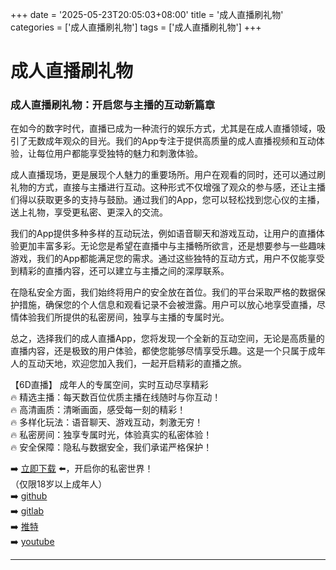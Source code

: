 +++
date = '2025-05-23T20:05:03+08:00'
title = '成人直播刷礼物'
categories = ['成人直播刷礼物']
tags = ['成人直播刷礼物']
+++

# 成人直播刷礼物

### 成人直播刷礼物：开启您与主播的互动新篇章

在如今的数字时代，直播已成为一种流行的娱乐方式，尤其是在成人直播领域，吸引了无数成年观众的目光。我们的App专注于提供高质量的成人直播视频和互动体验，让每位用户都能享受独特的魅力和刺激体验。

成人直播现场，更是展现个人魅力的重要场所。用户在观看的同时，还可以通过刷礼物的方式，直接与主播进行互动。这种形式不仅增强了观众的参与感，还让主播们得以获取更多的支持与鼓励。通过我们的App，您可以轻松找到您心仪的主播，送上礼物，享受更私密、更深入的交流。

我们的App提供多种多样的互动玩法，例如语音聊天和游戏互动，让用户的直播体验更加丰富多彩。无论您是希望在直播中与主播畅所欲言，还是想要参与一些趣味游戏，我们的App都能满足您的需求。通过这些独特的互动方式，用户不仅能享受到精彩的直播内容，还可以建立与主播之间的深厚联系。

在隐私安全方面，我们始终将用户的安全放在首位。我们的平台采取严格的数据保护措施，确保您的个人信息和观看记录不会被泄露。用户可以放心地享受直播，尽情体验我们所提供的私密房间，独享与主播的专属时光。

总之，选择我们的成人直播App，您将发现一个全新的互动空间，无论是高质量的直播内容，还是极致的用户体验，都使您能够尽情享受乐趣。这是一个只属于成年人的互动天地，欢迎您加入我们，一起开启精彩的直播之旅。

【6D直播】
成年人的专属空间，实时互动尽享精彩  
🔥 精选主播：每天数百位优质主播在线随时与你互动！  
🔥 高清画质：清晰画面，感受每一刻的精彩！  
🔥 多样化玩法：语音聊天、游戏互动，刺激无穷！  
🔥 私密房间：独享专属时光，体验真实的私密体验！  
🔥 安全保障：隐私与数据安全，我们承诺严格保护！

➡️ [立即下载](https://down123.s3.ap-east-1.amazonaws.com/down/down.html?channelCode=blog) ⬅️，开启你的私密世界！  
（仅限18岁以上成年人）  
➡️ [github](https://aldult-live.github.io/)  
➡️ [gitlab](https://seo-09598d.gitlab.io/)  
➡️ [推特](https://x.com/wegame33)  
➡️ [youtube](https://www.youtube.com/@6Dlive)  

---
